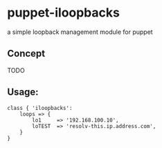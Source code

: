 # puppet-iloopbacks
a simple loopback management module for puppet

## Concept

TODO

## Usage:
```
class { 'iloopbacks':
    loops => {
        lo1     => '192.168.100.10',
        loTEST  => 'resolv-this.ip.address.com',
    }
}
```

